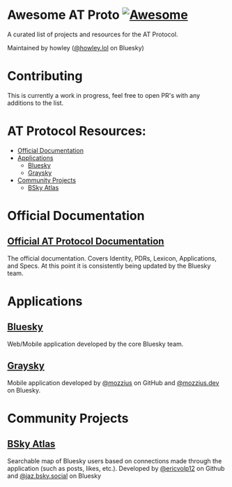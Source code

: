 # Awesome AT Proto [![Awesome](https://cdn.rawgit.com/sindresorhus/awesome/d7305f38d29fed78fa85652e3a63e154dd8e8829/media/badge.svg)](https://github.com/sindresorhus/awesome)
A curated list of projects and resources for the AT Protocol.

Maintained by howley ([@howley.lol](https://staging.bsky.app/profile/howley.lol) on Bluesky)

# Contributing
This is currently a work in progress, feel free to open PR's with any additions to the list.

# AT Protocol Resources:
* [Official Documentation](#official-documentation)
* [Applications](#applications)
  * [Bluesky](#bluesky)
  * [Graysky](#graysky)
* [Community Projects](#community-projects)
  * [BSky Atlas](#bsky-atlas)


# Official Documentation

## [Official AT Protocol Documentation](https://atproto.com/docs)
The official documentation. Covers Identity, PDRs, Lexicon, Applications, and Specs. At this point it is consistently being updated by the Bluesky team.

# Applications

## [Bluesky](https://staging.bsky.app/)
Web/Mobile application developed by the core Bluesky team.

## [Graysky](https://graysky.app/)
Mobile application developed by [@mozzius](https://github.com/mozzius/graysky) on GitHub and [@mozzius.dev](https://staging.bsky.app/profile/mozzius.dev) on Bluesky.

# Community Projects

## [BSky Atlas](https://bsky.jazco.dev/)
Searchable map of Bluesky users based on connections made through the application (such as posts, likes, etc.). Developed by [@ericvolp12](https://github.com/ericvolp12/bsky-experiments) on Github and [@jaz.bsky.social](https://staging.bsky.app/profile/jaz.bsky.social) on Bluesky
